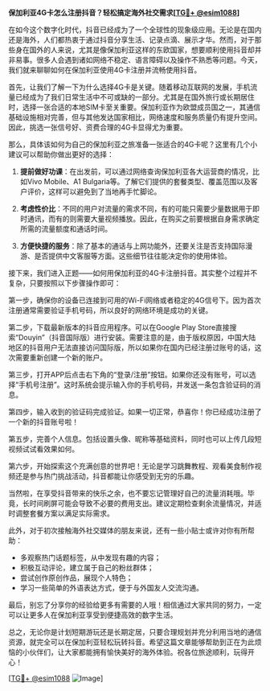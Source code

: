 **保加利亚4G卡怎么注册抖音？轻松搞定海外社交需求[[TG💪+ @esim1088](https://t.me/s/esim1088)]**

在如今这个数字化时代，抖音已经成为了一个全球性的现象级应用。无论是在国内还是海外，人们都热衷于通过抖音分享生活、记录点滴、展示才华。然而，对于那些身在国外的人来说，尤其是像保加利亚这样的东欧国家，想要顺利使用抖音却并非易事。很多人会遇到诸如网络不稳定、语言障碍以及操作不熟悉等问题。今天，我们就来聊聊如何在保加利亚使用4G卡注册并流畅使用抖音。

首先，让我们了解一下为什么选择4G卡是关键。随着移动互联网的发展，手机流量已经成为了我们日常生活中不可或缺的一部分。尤其是在国外旅行或长期居住时，选择一张合适的本地SIM卡至关重要。保加利亚作为欧盟成员国之一，其通信基础设施相对完善，但与其他发达国家相比，网络速度和服务质量仍有提升空间。因此，挑选一张信号好、资费合理的4G卡显得尤为重要。

那么，具体该如何为自己的保加利亚之旅准备一张适合的4G卡呢？这里有几个小建议可以帮助你做出更好的选择：

1. **提前做好功课**：在出发前，可以通过网络查询保加利亚各大运营商的情况，比如Vivo Mobile、A1 Bulgaria等。了解它们提供的套餐类型、覆盖范围以及客户评价，这样可以避免到了当地再手忙脚论。

2. **考虑性价比**：不同的用户对流量的需求不同，有的可能只需要少量数据用于即时通讯，而有的则需要大量视频播放。因此，在购买之前要根据自身需求确定所需的流量额度和通话时间。

3. **方便快捷的服务**：除了基本的通话与上网功能外，还要关注是否支持国际漫游、是否提供中文客服等方面。这些细节往往能决定你的使用体验。

接下来，我们进入正题——如何用保加利亚的4G卡注册抖音。其实整个过程并不复杂，只要按照以下步骤操作即可：

第一步，确保你的设备已连接到可用的Wi-Fi网络或者稳定的4G信号下。因为首次注册通常需要验证手机号码，所以良好的网络环境是成功的关键。

第二步，下载最新版本的抖音应用程序。可以在Google Play Store直接搜索“Douyin”（抖音国际版）进行安装。需要注意的是，由于版权原因，中国大陆地区的抖音用户无法直接访问国际版，所以如果你在国内已经注册过账号的话，这次需要重新创建一个新的账户。

第三步，打开APP后点击右下角的“登录/注册”按钮。如果你还没有账号，可以选择“手机号注册”。这时系统会提示输入你的手机号码，并发送一条包含验证码的消息。

第四步，输入收到的验证码完成验证。如果一切正常，恭喜你！你已经成功注册了一个新的抖音账号啦！

第五步，完善个人信息。包括设置头像、昵称等基础资料，同时也可以上传几段短视频试试看效果如何。

第六步，开始探索这个充满创意的世界吧！无论是学习跳舞教程、观看美食制作视频还是参与热门挑战活动，抖音都能让你感受到无穷的乐趣。

当然啦，在享受抖音带来的快乐之余，也不要忘记管理好自己的流量消耗哦。毕竟，长时间刷屏可能会导致不必要的费用支出。建议定期检查剩余流量情况，并适时调整套餐方案以满足实际需求。

此外，对于初次接触海外社交媒体的朋友来说，还有一些小贴士或许对你有所帮助：

- 多观察热门话题标签，从中发现有趣的内容；
- 积极互动评论，建立属于自己的粉丝群体；
- 尝试创作原创作品，展现个人特色；
- 学习一些简单的外语表达方式，便于与外国友人交流沟通。

最后，别忘了分享你的经验给更多有需要的人哦！相信通过大家共同的努力，一定可以让更多人在保加利亚享受到便捷高效的数字生活。

总之，无论你是计划短期游玩还是长期定居，只要合理规划并充分利用当地的通信资源，就完全可以在保加利亚轻松玩转抖音。希望这篇文章能够帮助到正在为此烦恼的小伙伴们，让大家都能拥有愉快美好的海外体验。祝各位旅途顺利，玩得开心！

[[TG💪+ @esim1088](https://t.me/s/esim1088) ![Image](https://i.postimg.cc/4NQfJmqS/Snipaste-2025-05-13-00-14-12.png)]